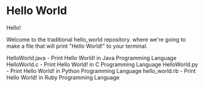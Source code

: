 # Hello World

Hello!

Welcome to the traditional hello_world repository. where we're going to make a file that will print "Hello World!" to your terminal.

HelloWorld.java - Print Hello World! in Java Programming Language
HelloWorld.c    - Print Hello World! in C Programming Language
HelloWorld.py   - Print Hello World! in Python Programming Language
hello_world.rb  - Print Hello World! in Ruby Programming Language
